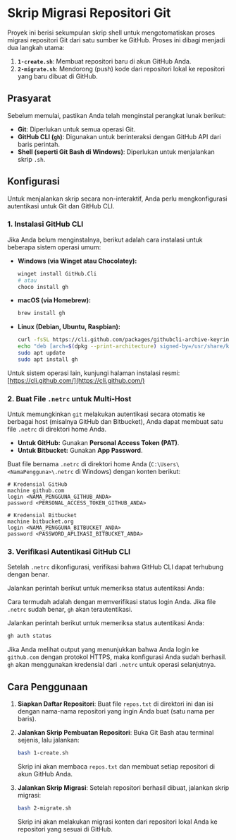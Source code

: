 # Skrip Migrasi Repositori Git

Proyek ini berisi sekumpulan skrip shell untuk mengotomatiskan proses migrasi repositori Git dari satu sumber ke GitHub. Proses ini dibagi menjadi dua langkah utama:

1.  **`1-create.sh`**: Membuat repositori baru di akun GitHub Anda.
2.  **`2-migrate.sh`**: Mendorong (push) kode dari repositori lokal ke repositori yang baru dibuat di GitHub.

## Prasyarat

Sebelum memulai, pastikan Anda telah menginstal perangkat lunak berikut:

*   **Git**: Diperlukan untuk semua operasi Git.
*   **GitHub CLI (`gh`)**: Digunakan untuk berinteraksi dengan GitHub API dari baris perintah.
*   **Shell (seperti Git Bash di Windows)**: Diperlukan untuk menjalankan skrip `.sh`.

## Konfigurasi

Untuk menjalankan skrip secara non-interaktif, Anda perlu mengkonfigurasi autentikasi untuk Git dan GitHub CLI.

### 1. Instalasi GitHub CLI

Jika Anda belum menginstalnya, berikut adalah cara instalasi untuk beberapa sistem operasi umum:

*   **Windows (via Winget atau Chocolatey):**
    ```sh
    winget install GitHub.Cli
    # atau
    choco install gh
    ```

*   **macOS (via Homebrew):**
    ```sh
    brew install gh
    ```

*   **Linux (Debian, Ubuntu, Raspbian):**
    ```sh
    curl -fsSL https://cli.github.com/packages/githubcli-archive-keyring.gpg | sudo dd of=/usr/share/keyrings/githubcli-archive-keyring.gpg
    echo "deb [arch=$(dpkg --print-architecture) signed-by=/usr/share/keyrings/githubcli-archive-keyring.gpg] https://cli.github.com/packages stable main" | sudo tee /etc/apt/sources.list.d/github-cli.list > /dev/null
    sudo apt update
    sudo apt install gh
    ```

Untuk sistem operasi lain, kunjungi halaman instalasi resmi: [https://cli.github.com/](https://cli.github.com/)

### 2. Buat File `.netrc` untuk Multi-Host

Untuk memungkinkan `git` melakukan autentikasi secara otomatis ke berbagai host (misalnya GitHub dan Bitbucket), Anda dapat membuat satu file `.netrc` di direktori home Anda.

-   **Untuk GitHub:** Gunakan **Personal Access Token (PAT)**.
-   **Untuk Bitbucket:** Gunakan **App Password**.

Buat file bernama `.netrc` di direktori home Anda (`C:\Users\<NamaPengguna>\.netrc` di Windows) dengan konten berikut:

```
# Kredensial GitHub
machine github.com
login <NAMA_PENGGUNA_GITHUB_ANDA>
password <PERSONAL_ACCESS_TOKEN_GITHUB_ANDA>

# Kredensial Bitbucket
machine bitbucket.org
login <NAMA_PENGGUNA_BITBUCKET_ANDA>
password <PASSWORD_APLIKASI_BITBUCKET_ANDA>
```

### 3. Verifikasi Autentikasi GitHub CLI

Setelah `.netrc` dikonfigurasi, verifikasi bahwa GitHub CLI dapat terhubung dengan benar.

Jalankan perintah berikut untuk memeriksa status autentikasi Anda:


Cara termudah adalah dengan memverifikasi status login Anda. Jika file `.netrc` sudah benar, `gh` akan terautentikasi.

Jalankan perintah berikut untuk memeriksa status autentikasi Anda:

```sh
gh auth status
```

Jika Anda melihat output yang menunjukkan bahwa Anda login ke `github.com` dengan protokol HTTPS, maka konfigurasi Anda sudah berhasil. `gh` akan menggunakan kredensial dari `.netrc` untuk operasi selanjutnya.

## Cara Penggunaan

1.  **Siapkan Daftar Repositori**: Buat file `repos.txt` di direktori ini dan isi dengan nama-nama repositori yang ingin Anda buat (satu nama per baris).

2.  **Jalankan Skrip Pembuatan Repositori**:
    Buka Git Bash atau terminal sejenis, lalu jalankan:
    ```sh
    bash 1-create.sh
    ```
    Skrip ini akan membaca `repos.txt` dan membuat setiap repositori di akun GitHub Anda.

3.  **Jalankan Skrip Migrasi**:
    Setelah repositori berhasil dibuat, jalankan skrip migrasi:
    ```sh
    bash 2-migrate.sh
    ```
    Skrip ini akan melakukan migrasi konten dari repositori lokal Anda ke repositori yang sesuai di GitHub.
